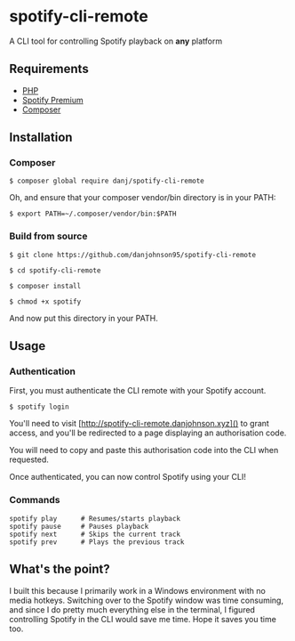 # spotify-cli-remote
A CLI tool for controlling Spotify playback on **any** platform

## Requirements

* [PHP](https://php.net)
* [Spotify Premium](https://www.spotify.com/uk/premium)
* [Composer](https://getcomposer.org)

## Installation

### Composer

    $ composer global require danj/spotify-cli-remote

Oh, and ensure that your composer vendor/bin directory is in your PATH:

	$ export PATH=~/.composer/vendor/bin:$PATH

### Build from source

    $ git clone https://github.com/danjohnson95/spotify-cli-remote

    $ cd spotify-cli-remote

    $ composer install

	$ chmod +x spotify

And now put this directory in your PATH.

## Usage

### Authentication

First, you must authenticate the CLI remote with your Spotify account.

    $ spotify login

You'll need to visit [http://spotify-cli-remote.danjohnson.xyz]() to grant access, and you'll be redirected to a page displaying an authorisation code.

You will need to copy and paste this authorisation code into the CLI when requested.

Once authenticated, you can now control Spotify using your CLI!

### Commands

    spotify play      # Resumes/starts playback
    spotify pause     # Pauses playback
    spotify next      # Skips the current track
    spotify prev      # Plays the previous track

## What's the point?

I built this because I primarily work in a Windows environment with no media hotkeys. Switching over to the Spotify window was time consuming, and since I do pretty much everything else in the terminal, I figured controlling Spotify in the CLI would save me time. Hope it saves you time too.
